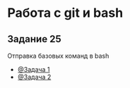 # Работа с git и bash
## Задание 25
Отправка базовых команд в bash
- [@Задача 1](https://github.com/NikolaevaAR/git_bash/blob/main/bash1.pdf)
- [@Задача 2](https://github.com/NikolaevaAR/git_bash/blob/main/bash2.pdf)

